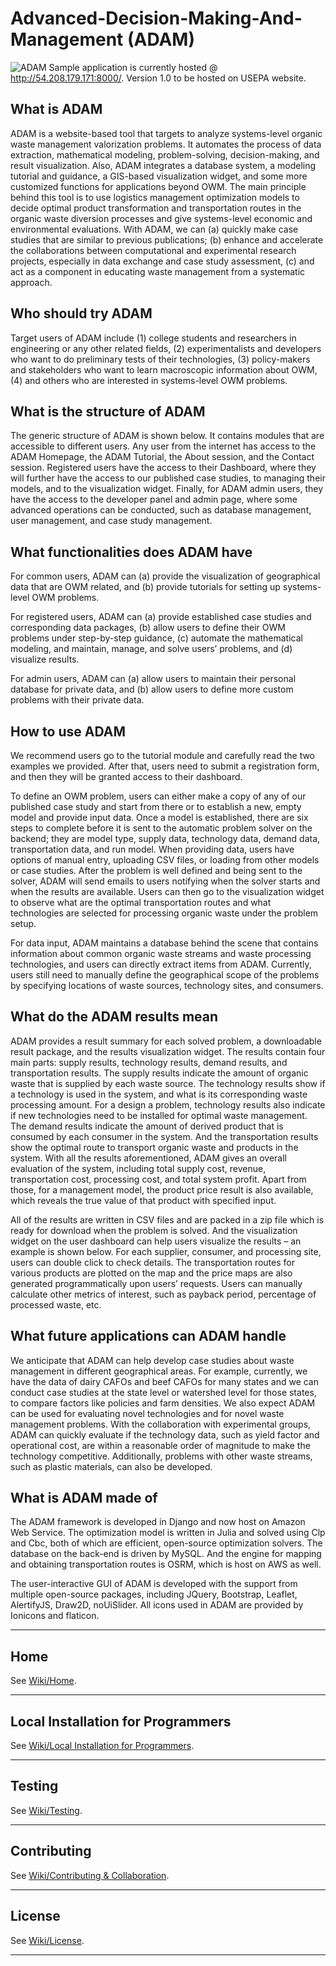 # Advanced-Decision-Making-And-Management (ADAM)

![ADAM](https://www.epa.gov/sites/production/files/2013-06/epa_seal_verysmall_trim.gif) Sample application is currently hosted @ <http://54.208.179.171:8000/>. Version 1.0 to be hosted on USEPA website.

## What is ADAM

ADAM is a website-based tool that targets to analyze systems-level organic waste management valorization problems. It automates the process of data extraction, mathematical modeling, problem-solving, decision-making, and result visualization. Also, ADAM integrates a database system, a modeling tutorial and guidance, a GIS-based visualization widget, and some more customized functions for applications beyond OWM. The main principle behind this tool is to use logistics management optimization models to decide optimal product transformation and transportation routes in the organic waste diversion processes and give systems-level economic and environmental evaluations. With ADAM, we can (a) quickly make case studies that are similar to previous publications; (b) enhance and accelerate the collaborations between computational and experimental research projects, especially in data exchange and case study assessment, (c) and act as a component in educating waste management from a systematic approach.

## Who should try ADAM

Target users of ADAM include (1) college students and researchers in engineering or any other related fields, (2) experimentalists and developers who want to do preliminary tests of their technologies, (3) policy-makers and stakeholders who want to learn macroscopic information about OWM, (4) and others who are interested in systems-level OWM problems.

## What is the structure of ADAM

The generic structure of ADAM is shown below. It contains modules that are accessible to different users. Any user from the internet has access to the ADAM Homepage, the ADAM Tutorial, the About session, and the Contact session. Registered users have the access to their Dashboard, where they will further have the access to our published case studies, to managing their models, and to the visualization widget. Finally, for ADAM admin users, they have the access to the developer panel and admin page, where some advanced operations can be conducted, such as database management, user management, and case study management.

## What functionalities does ADAM have

For common users, ADAM can (a) provide the visualization of geographical data that are OWM related, and (b) provide tutorials for setting up systems-level OWM problems.

For registered users, ADAM can (a) provide established case studies and corresponding data packages, (b) allow users to define their OWM problems under step-by-step guidance, (c) automate the mathematical modeling, and maintain, manage, and solve users’ problems, and (d) visualize results.

For admin users, ADAM can (a) allow users to maintain their personal database for private data, and (b) allow users to define more custom problems with their private data.

## How to use ADAM

We recommend users go to the tutorial module and carefully read the two examples we provided. After that, users need to submit a registration form, and then they will be granted access to their dashboard.

To define an OWM problem, users can either make a copy of any of our published case study and start from there or to establish a new, empty model and provide input data. Once a model is established, there are six steps to complete before it is sent to the automatic problem solver on the backend; they are model type, supply data, technology data, demand data, transportation data, and run model. When providing data, users have options of manual entry, uploading CSV files, or loading from other models or case studies. After the problem is well defined and being sent to the solver, ADAM will send emails to users notifying when the solver starts and when the results are available. Users can then go to the visualization widget to observe what are the optimal transportation routes and what technologies are selected for processing organic waste under the problem setup.

For data input, ADAM maintains a database behind the scene that contains information about common organic waste streams and waste processing technologies, and users can directly extract items from ADAM. Currently, users still need to manually define the geographical scope of the problems by specifying locations of waste sources, technology sites, and consumers.

## What do the ADAM results mean

ADAM provides a result summary for each solved problem, a downloadable result package, and the results visualization widget. The results contain four main parts: supply results, technology results, demand results, and transportation results. The supply results indicate the amount of organic waste that is supplied by each waste source. The technology results show if a technology is used in the system, and what is its corresponding waste processing amount. For a design a problem, technology results also indicate if new technologies need to be installed for optimal waste management. The demand results indicate the amount of derived product that is consumed by each consumer in the system. And the transportation results show the optimal route to transport organic waste and products in the system. With all the results aforementioned, ADAM gives an overall evaluation of the system, including total supply cost, revenue, transportation cost, processing cost, and total system profit. Apart from those, for a management model, the product price result is also available, which reveals the true value of that product with specified input.

All of the results are written in CSV files and are packed in a zip file which is ready for download when the problem is solved. And the visualization widget on the user dashboard can help users visualize the results – an example is shown below. For each supplier, consumer, and processing site, users can double click to check details. The transportation routes for various products are plotted on the map and the price maps are also generated programmatically upon users’ requests. Users can manually calculate other metrics of interest, such as payback period, percentage of processed waste, etc.

## What future applications can ADAM handle

We anticipate that ADAM can help develop case studies about waste management in different geographical areas. For example, currently, we have the data of dairy CAFOs and beef CAFOs for many states and we can conduct case studies at the state level or watershed level for those states, to compare factors like policies and farm densities. We also expect ADAM can be used for evaluating novel technologies and for novel waste management problems. With the collaboration with experimental groups, ADAM can quickly evaluate if the technology data, such as yield factor and operational cost, are within a reasonable order of magnitude to make the technology competitive. Additionally, problems with other waste streams, such as plastic materials, can also be developed.

## What is ADAM made of

The ADAM framework is developed in Django and now host on Amazon Web Service. The optimization model is written in Julia and solved using Clp and Cbc, both of which are efficient, open-source optimization solvers. The database on the back-end is driven by MySQL. And the engine for mapping and obtaining transportation routes is OSRM, which is host on AWS as well.

The user-interactive GUI of ADAM is developed with the support from multiple open-source packages, including JQuery, Bootstrap, Leaflet, AlertifyJS, Draw2D, noUiSlider. All icons used in ADAM are provided by Ionicons and flaticon.

***

## Home

See [Wiki/Home](https://github.com/dyoung11/WebToolADAM/wiki).
***

## Local Installation for Programmers

See [Wiki/Local Installation for Programmers](https://github.com/dyoung11/WebToolADAM/wiki/Local-Installation-for-Programmers).
***

## Testing

See [Wiki/Testing](https://github.com/dyoung11/WebToolADAM/wiki/Testing).
***

## Contributing

See [Wiki/Contributing & Collaboration](https://github.com/dyoung11/WebToolADAM/wiki/Contributing).
***

## License

See [Wiki/License](https://github.com/dyoung11/WebToolADAM/wiki/Licensing).
***
